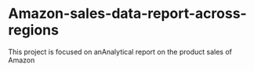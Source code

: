 # Amazon-sales-data-report-across-regions
This project is focused on anAnalytical report on the product sales of Amazon 
